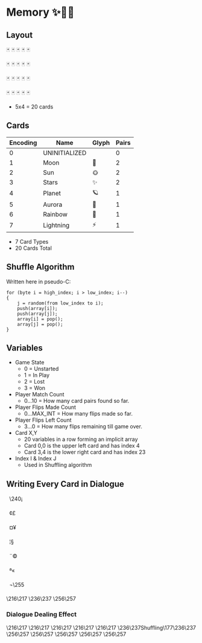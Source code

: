 # Memory ✨🎴🌈


## Layout

🃏 🃏 🃏 🃏 🃏

🃏 🃏 🃏 🃏 🃏

🃏 🃏 🃏 🃏 🃏

🃏 🃏 🃏 🃏 🃏

- 5x4 = 20 cards


## Cards

| Encoding | Name          | Glyph | Pairs |
| -------- | ------------- | ----- | ----- |
| 0        | UNINITIALIZED |       | 0     |
| 1        | Moon          | 🌙    | 2     |
| 2        | Sun           | 🌞    | 2     |
| 3        | Stars         | ✨     | 2     |
| 4        | Planet        | 🪐     | 1     |
| 5        | Aurora        | 🌌    | 1     |
| 6        | Rainbow       | 🌈    | 1     |
| 7        | Lightning     | ⚡     | 1     |

- 7 Card Types
- 20 Cards Total


## Shuffle Algorithm

Written here in pseudo-C:
```
for (byte i = high_index; i > low_index; i--)
{
    j = random(from low_index to i);
    push(array[i]);
    push(array[j]);
    array[i] = pop();
    array[j] = pop();
}
```


## Variables

- Game State
    - 0 = Unstarted
    - 1 = In Play
    - 2 = Lost
    - 3 = Won
- Player Match Count
    - 0…10 = How many card pairs found so far.
- Player Flips Made Count
    - 0…MAX_INT = How many flips made so far.
- Player Flips Left Count
    - 3…0 = How many flips remaining till game over.
- Card X,Y
    - 20 variables in a row forming an implicit array
    - Card 0,0 is the upper  left card and has index 4
    - Card 3,4 is the lower right card and has index 23
- Index I & Index J
    - Used in Shuffling algorithm


## Writing Every Card in Dialogue



\240¡



¢£



¤¥



¦§



¨©



ª«



¬\255

\216\217
\236\237
\256\257

### Dialogue Dealing Effect

\216\217 \216\217 \216\217 \216\217 \216\217
\236\237Shuffling\177\236\237
\256\257 \256\257 \256\257 \256\257 \256\257
